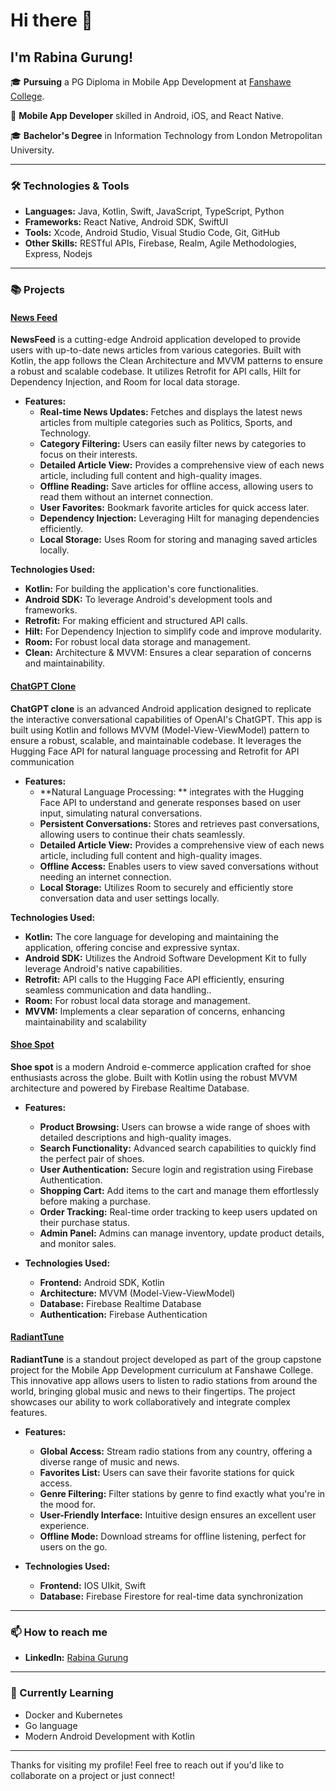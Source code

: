 # Hi there 👋

## I'm Rabina Gurung!

🎓 **Pursuing** a PG Diploma in Mobile App Development at [Fanshawe College](https://www.fanshawec.ca/).

📱 **Mobile App Developer** skilled in Android, iOS, and React Native.

🎓 **Bachelor's Degree** in Information Technology from London Metropolitan University.

---

### 🛠️ Technologies & Tools

- **Languages:** Java, Kotlin, Swift, JavaScript, TypeScript, Python
- **Frameworks:** React Native, Android SDK, SwiftUI
- **Tools:** Xcode, Android Studio, Visual Studio Code, Git, GitHub
- **Other Skills:** RESTful APIs, Firebase, Realm, Agile Methodologies, Express, Nodejs

---

### 📚 Projects

#### [News Feed ](https://github.com/Rabinagurung/NewsFeed)
**NewsFeed** is a cutting-edge Android application developed to provide users with up-to-date news articles from various categories. Built with Kotlin, the app follows the Clean Architecture and MVVM patterns to ensure a robust and scalable codebase. It utilizes Retrofit for API calls, Hilt for Dependency Injection, and Room for local data storage.

- **Features:**
  - **Real-time News Updates:** Fetches and displays the latest news articles from multiple categories such as Politics, Sports, and Technology.
  - **Category Filtering:** Users can easily filter news by categories to focus on their interests.
  - **Detailed Article View:** Provides a comprehensive view of each news article, including full content and high-quality images.
  - **Offline Reading:** Save articles for offline access, allowing users to read them without an internet connection.
  - **User Favorites:** Bookmark favorite articles for quick access later.
  - **Dependency Injection:** Leveraging Hilt for managing dependencies efficiently.
  - **Local Storage:** Uses Room for storing and managing saved articles locally.

**Technologies Used:**

  - **Kotlin:** For building the application's core functionalities.
  - **Android SDK:** To leverage Android's development tools and frameworks.
  - **Retrofit:** For making efficient and structured API calls.
  - **Hilt:** For Dependency Injection to simplify code and improve modularity.
  - **Room:** For robust local data storage and management.
  - **Clean:** Architecture & MVVM: Ensures a clear separation of concerns and maintainability.

#### [ChatGPT Clone](https://github.com/Rabinagurung/ChatGPT-Clone)
**ChatGPT clone** is an advanced Android application designed to replicate the interactive conversational capabilities of OpenAI's ChatGPT. This app is built using Kotlin and follows MVVM (Model-View-ViewModel) pattern to ensure a robust, scalable, and maintainable codebase. It leverages the Hugging Face API for natural language processing and Retrofit for API communication

- **Features:**
  - **Natural Language Processing: ** integrates with the Hugging Face API to understand and generate responses based on user input, simulating natural conversations.
  - **Persistent Conversations:** Stores and retrieves past conversations, allowing users to continue their chats seamlessly.
  - **Detailed Article View:** Provides a comprehensive view of each news article, including full content and high-quality images.
  - **Offline Access:** Enables users to view saved conversations without needing an internet connection.
  - **Local Storage:** Utilizes Room to securely and efficiently store conversation data and user settings locally.

**Technologies Used:**

- **Kotlin:** The core language for developing and maintaining the application, offering concise and expressive syntax.
- **Android SDK:** Utilizes the Android Software Development Kit to fully leverage Android's native capabilities.
- **Retrofit:** API calls to the Hugging Face API efficiently, ensuring seamless communication and data handling..
- **Room:** For robust local data storage and management.
- **MVVM:** Implements a clear separation of concerns, enhancing maintainability and scalability

#### [Shoe Spot](https://github.com/Rabinagurung/ShoeSpot)
**Shoe spot** is a modern Android e-commerce application crafted for shoe enthusiasts across the globe. Built with Kotlin using the robust MVVM architecture and powered by Firebase Realtime Database.

- **Features:**
  - **Product Browsing:** Users can browse a wide range of shoes with detailed descriptions and high-quality images.
  - **Search Functionality:** Advanced search capabilities to quickly find the perfect pair of shoes.
  - **User Authentication:** Secure login and registration using Firebase Authentication.
  - **Shopping Cart:** Add items to the cart and manage them effortlessly before making a purchase.
  - **Order Tracking:** Real-time order tracking to keep users updated on their purchase status.
  - **Admin Panel:** Admins can manage inventory, update product details, and monitor sales.

- **Technologies Used:**
  - **Frontend:** Android SDK, Kotlin
  - **Architecture:** MVVM (Model-View-ViewModel)
  - **Database:** Firebase Realtime Database
  - **Authentication:** Firebase Authentication


#### [RadiantTune](https://github.com/Rabinagurung/radianttune)
**RadiantTune** is a standout project developed as part of the group capstone project for the Mobile App Development curriculum at Fanshawe College. This innovative app allows users to listen to radio stations from around the world, bringing global music and news to their fingertips. The project showcases our ability to work collaboratively and integrate complex features.

- **Features:**
  - **Global Access:** Stream radio stations from any country, offering a diverse range of music and news.
  - **Favorites List:** Users can save their favorite stations for quick access.
  - **Genre Filtering:** Filter stations by genre to find exactly what you're in the mood for.
  - **User-Friendly Interface:** Intuitive design ensures an excellent user experience.
  - **Offline Mode:** Download streams for offline listening, perfect for users on the go.

- **Technologies Used:**
  - **Frontend:** IOS UIkit, Swift
  - **Database:** Firebase Firestore for real-time data synchronization
---

### 📫 How to reach me

- **LinkedIn:** [Rabina Gurung](https://www.linkedin.com/in/yourprofile)

---

### 🌱 Currently Learning

- Docker and Kubernetes
- Go language
- Modern Android Development with Kotlin
---


Thanks for visiting my profile! Feel free to reach out if you'd like to collaborate on a project or just connect!

